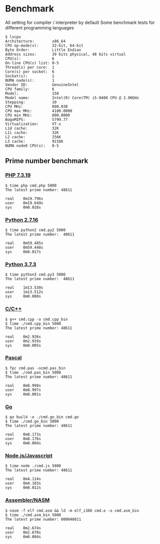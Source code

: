 # Benchmark

All setting for compiler / interpreter by default
Some benchmark tests for different programming languages

```
$ lscpu
Architecture:        x86_64
CPU op-mode(s):      32-bit, 64-bit
Byte Order:          Little Endian
Address sizes:       39 bits physical, 48 bits virtual
CPU(s):              6
On-line CPU(s) list: 0-5
Thread(s) per core:  1
Core(s) per socket:  6
Socket(s):           1
NUMA node(s):        1
Vendor ID:           GenuineIntel
CPU family:          6
Model:               158
Model name:          Intel(R) Core(TM) i5-9400 CPU @ 2.90GHz
Stepping:            10
CPU MHz:             800.038
CPU max MHz:         4100.0000
CPU min MHz:         800.0000
BogoMIPS:            5799.77
Virtualization:      VT-x
L1d cache:           32K
L1i cache:           32K
L2 cache:            256K
L3 cache:            9216K
NUMA node0 CPU(s):   0-5
```

## Prime number benchmark

### [PHP 7.3.19](./prime-number/cmd.php)
```
$ time php cmd.php 5000
The latest prime number: 48611

real    0m19.796s
user    0m19.649s
sys     0m0.028s
```

### [Python 2.7.16](./prime-number/cmd.py2)
```
$ time python2 cmd.py2 5000
The latest prime number:  48611

real    0m59.485s
user    0m59.448s
sys     0m0.017s
```

### [Python 3.7.3](./prime-number/cmd.py3)
```
$ time python3 cmd.py3 5000
The latest prime number:  48611

real    1m13.530s
user    1m13.512s
sys     0m0.008s
```

### [C/C++](./prime-number/cmd.cpp)
```
$ g++ cmd.cpp -o cmd.cpp_bin
$ time ./cmd.cpp_bin 5000
The latest prime number: 48611

real    0m2.926s
user    0m2.919s
sys     0m0.005s
```

### [Pascal](./prime-number/cmd.cpp)
```
$ fpc cmd.pas -ocmd.pas_bin
$ time ./cmd.pas_bin 5000
The latest prime number: 48611

real    0m8.998s
user    0m8.997s
sys     0m0.001s
```

### [Go](./prime-number/cmd.go)
```
$ go build -o ./cmd.go_bin cmd.go
$ time ./cmd.go_bin 5000
The latest prime number: 48611

real    0m8.173s
user    0m8.176s
sys     0m0.004s
```

### [Node.js/Javascript](./prime-number/cmd.js)
```
$ time node ./cmd.js 5000
The latest prime number: 48611

real    0m4.114s
user    0m4.103s
sys     0m0.012s
```

### [Assembler/NASM](./prime-number/cmd.asm)
```
$ nasm -f elf cmd.asm && ld -m elf_i386 cmd.o -o cmd.asm_bin
$ time ./cmd.asm_bin 5000
The latest prime number: 000048611

real    0m2.674s
user    0m2.670s
sys     0m0.004s
```
